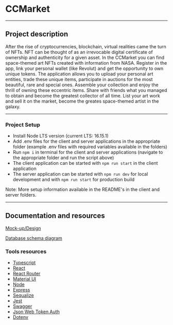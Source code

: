 # CCMarket

------

## Project description

After the rise of cryptocurrencies, blockchain, virtual realities came the turn of NFTs. NFT can be thought of as an irrevocable digital certificate of ownership and authenticity for a given asset. In the CCMarket you can find space-themed art NFTs created with information from NASA. Register in the app, link your personal wallet (like Revolut) and get the opportunity to own unique tokens. The application allows you to upload your personal art entities, trade these unique items, participate in auctions for the most beautiful, rare and special ones. Assemble your collection and enjoy the thrill of owning these eccentric items. Share with friends what you managed to obtain and become the greatest collector of all time. List your art work and sell it on the market, become the greates space-themed artist in the galaxy.

------

### Project Setup

- Install Node LTS version (current LTS: 16.15.1)
- Add .env files for the client and server applications in the appropriate folder (example .env files with required variables available in the folders)
- Run `npm i` in terminal for the client and server applications
(navigate to the appropriate folder and run the script above)
- The client application can be started with `npm run start` in the client application
- The server application can be started with `npm run dev` for local development and with `npm run start` for production build

Note: More setup information available in the README's in the client and server folders.

------

## Documentation and resources

[Mock-up/Design](https://www.figma.com/file/e0L6IHQpqNptKU4OqcF2zA/CleanCodeProject)

[Database schema diagram](TODO)

### Tools resources

- [Typescript](https://www.typescriptlang.org/docs/)
- [React](https://reactjs.org/docs/getting-started.html)
- [React Router](https://reactrouter.com/docs/en/v6)
- [Material UI](https://mui.com/)  
- [Node](https://nodejs.org/en/docs/)
- [Express](https://expressjs.com/)
- [Sequalize](https://sequelize.org/)
- [Jest](https://jestjs.io/docs/getting-started)
- [Swagger](https://swagger.io/docs/)
- [Json Web Token Auth](https://github.com/auth0/node-jsonwebtoken)  
- [Dotenv](https://github.com/motdotla/dotenv)
